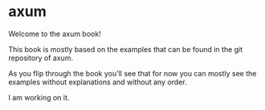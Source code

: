 # axum

Welcome to the axum book!

This book is mostly based on the examples that can be found in the git repository of axum.

As you flip through the book you'll see that for now you can mostly see the examples without explanations and without any order.

I am working on it.


